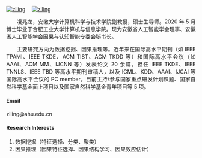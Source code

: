 <!-- [![zlling](https://img.shields.io/badge/zlling-github-blue?logo=github)](https://github.com/z-dragonl) -->
<!-- [[DBLP]](https://dblp.org/pid/250/6473.html)&ensp;&ensp;[[Google Scholar]](https://scholar.google.com.hk/citations?hl=zh-CN&user=uw0G5o8AAAAJ) -->

<span style="display: inline-block; margin-right: 1.2em">[![zlling](https://img.shields.io/badge/zlling-DBLP-blue?logo=DBLP)](https://dblp.org/pid/250/6473.html)</span>[![zlling](https://img.shields.io/badge/zlling-Google_Scholar-blue?logo=Google)](https://scholar.google.com.hk/citations?hl=zh-CN&user=uw0G5o8AAAAJ)

<!-- <p style="text-indent: 2em;">凌兆龙，安徽大学计算机科学与技术学院副教授，硕士生导师。2020 年 5 月博士毕业于合肥工业大学计算机与信息学院。现为安徽省人工智能学会理事、安徽省人工智能学会因果与认知智能专委会秘书长。
<p style="text-indent: 2em;">主要研究方向为数据挖掘、因果推理等。近年来在国际高水平期刊（如 IEEE TPAMI、IEEE TKDE、ACM TIST、ACM TKDD 等）和国际高水平会议（如 AAAI、ACM MM、IJCNN 等）发表论文 20 余篇，担任 IEEE TKDE、IEEE TNNLS、IEEE TBD 等高水平期刊审稿人，以及 ICML、KDD、AAAI、IJCAI 等国际高水平会议的 PC member。目前主持/参与国家重点研发计划课题、国家自然科学基金面上项目以及国家自然科学基金青年项目等 5 项。 -->
<p style="text-indent: 2em; text-align: justify;">凌兆龙，安徽大学计算机科学与技术学院副教授，硕士生导师。2020 年 5 月博士毕业于合肥工业大学计算机与信息学院。现为安徽省人工智能学会理事、安徽省人工智能学会因果与认知智能专委会秘书长。</p>
<p style="text-indent: 2em; text-align: justify;">主要研究方向为数据挖掘、因果推理等。近年来在国际高水平期刊（如 IEEE TPAMI、IEEE TKDE、ACM TIST、ACM TKDD 等）和国际高水平会议（如 AAAI、ACM MM、IJCNN 等）发表论文 20 余篇，担任 IEEE TKDE、IEEE TNNLS、IEEE TBD 等高水平期刊审稿人，以及 ICML、KDD、AAAI、IJCAI 等国际高水平会议的 PC member。目前主持/参与国家重点研发计划课题、国家自然科学基金面上项目以及国家自然科学基金青年项目等 5 项。</p>

#### Email

zlling\@ahu.edu.cn

#### Research Interests

1. 数据挖掘（特征选择、分类、聚类）
2. 因果推理（因果特征选择、因果结构学习、因果效应估计）
